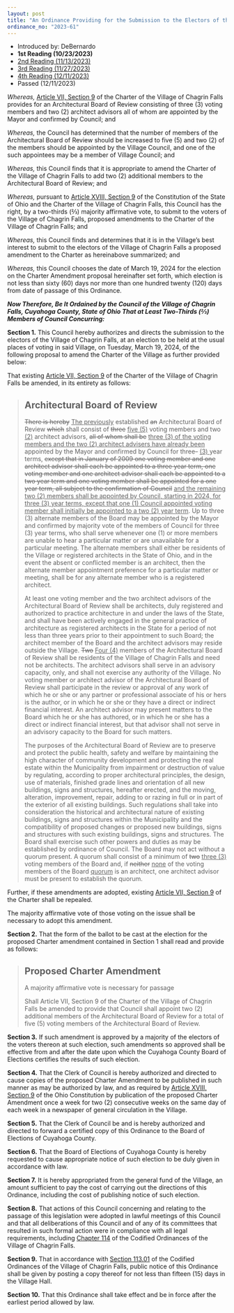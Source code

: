 ```yaml
---
layout: post
title: "An Ordinance Providing for the Submission to the Electors of the Village of Chagrin Falls a Proposed Amendment to the Village Charter to Provide for Two (2) Additional Members to Be Appointed to the Architectural Board of Review"
ordinance_no: "2023-61"
---
```


- Introduced by: DeBernardo
- **1st Reading (10/23/2023)**
- [2nd Reading (11/13/2023)][CFO 2023-61-2]
- [3rd Reading (11/27/2023)][CFO 2023-61-3]
- [4th Reading (12/11/2023)][CFO 2023-61-4]
- Passed (12/11/2023)

_Whereas,_ [Article VII, Section 9][CFC 7.9] of the Charter of the Village of
Chagrin Falls provides for an Architectural Board of Review consisting of three
(3) voting members and two (2) architect advisors all of whom are appointed by
the Mayor and confirmed by Council; and

_Whereas,_ the Council has determined that the number of members of the
Architectural Board of Review should be increased to five (5) and two (2) of the
members should be appointed by the Village Council, and one of the such
appointees may be a member of Village Council; and

_Whereas,_ this Council finds that it is appropriate to amend the Charter of the
Village of Chagrin Falls to add two (2) additional members to the Architectural
Board of Review; and

_Whereas,_ pursuant to [Article XVIII, Section 9][OC 18.9] of the Constitution
of the State of Ohio and the Charter of the Village of Chagrin Falls, this
Council has the right, by a two-thirds (⅔) majority affirmative vote, to submit
to the voters of the Village of Chagrin Falls, proposed amendments to the
Charter of the Village of Chagrin Falls; and

_Whereas,_ this Council finds and determines that it is in the Village’s best
interest to submit to the electors of the Village of Chagrin Falls a proposed
amendment to the Charter as hereinabove summarized; and

_Whereas,_ this Council chooses the date of March 19, 2024 for the election on
the Charter Amendment proposal hereinafter set forth, which election is not less
than sixty (60) days nor more than one hundred twenty (120) days from date of
passage of this Ordinance.

**_Now Therefore, Be It Ordained by the Council of the Village of Chagrin Falls,
Cuyahoga County, State of Ohio That at Least Two-Thirds (⅔) Members of Council
Concurring:_**

**Section 1.** This Council hereby authorizes and directs the submission to the
electors of the Village of Chagrin Falls, at an election to be held at the usual
places of voting in said Village, on Tuesday, March 19, 2024, of the following
proposal to amend the Charter of the Village as further provided below:

That existing [Article VII, Section 9][CFC 7.9] of the Charter of the Village of
Chagrin Falls be amended, in its entirety as follows:

> ## Architectural Board of Review
>
> <del>There is hereby</del> <ins>The previously</ins> established <del>an</del>
> Architectural Board of Review <del>which</del> shall consist of
> <del>three</del> <ins>five (5)</ins> voting members and two <ins>(2)</ins>
> architect advisors, <del>all of whom shall be</del> <ins>three (3) of the
> voting members and the two (2) architect advisers have already been</ins>
> appointed by the Mayor and confirmed by Council for three<del>-</del> <ins> (3)
> </ins>year terms, <del>except that in January of 2009 one voting member and
> one architect advisor shall each be appointed to a three year term, one voting
> member and one architect advisor shall each be appointed to a two year term
> and one voting member shall be appointed for a one year term, all subject to
> the confirmation of Council</del> <ins>and the remaining two (2) members shall
> be appointed by Council, starting in 2024, for three (3) year terms, except
> that one (1) Council appointed voting member shall initially be appointed to a
> two (2) year term</ins>. Up to three (3) alternate members of the Board may be
> appointed by the Mayor and confirmed by majority vote of the members of
> Council for three (3) year terms, who shall serve whenever one (1) or more
> members are unable to hear a particular matter or are unavailable for a
> particular meeting. The alternate members shall either be residents of the
> Village or registered architects in the State of Ohio, and in the event the
> absent or conflicted member is an architect, then the alternate member
> appointment preference for a particular matter or meeting, shall be for any
> alternate member who is a registered architect.
>
> At least one voting member and the two architect advisors of the Architectural
> Board of Review shall be architects, duly registered and authorized to
> practice architecture in and under the laws of the State, and shall have been
> actively engaged in the general practice of architecture as registered
> architects in the State for a period of not less than three years prior to
> their appointment to such Board; the architect member of the Board and the
> architect advisors may reside outside the Village. <del>Two</del> <ins>Four
> (4)</ins> members of the Architectural Board of Review shall be residents of
> the Village of Chagrin Falls and need not be architects. The architect
> advisors shall serve in an advisory capacity, only, and shall not exercise any
> authority of the Village. No voting member or architect advisor of the
> Architectural Board of Review shall participate in the review or approval of
> any work of which he or she or any partner or professional associate of his or
> hers is the author, or in which he or she or they have a direct or indirect
> financial interest. An architect advisor may present matters to the Board
> which he or she has authored, or in which he or she has a direct or indirect
> financial interest, but that advisor shall not serve in an advisory capacity
> to the Board for such matters.
>
> The purposes of the Architectural Board of Review are to preserve and protect
> the public health, safety and welfare by maintaining the high character of
> community development and protecting the real estate within the Municipality
> from impairment or destruction of value by regulating, according to proper
> architectural principles, the design, use of materials, finished grade lines
> and orientation of all new buildings, signs and structures, hereafter erected,
> and the moving, alteration, improvement, repair, adding to or razing in full
> or in part of the exterior of all existing buildings. Such regulations shall
> take into consideration the historical and architectural nature of existing
> buildings, signs and structures within the Municipality and the compatibility
> of proposed changes or proposed new buildings, signs and structures with such
> existing buildings, signs and structures. The Board shall exercise such other
> powers and duties as may be established by ordinance of Council. The Board may
> not act without a quorum present. A quorum shall consist of a minimum of
> <del>two</del> <ins>three (3)</ins> voting members of the Board and, if
> <del>neither</del> <ins>none</ins> of the voting members of the Board
> <ins>quorum</ins> is an architect, one architect advisor must be present to
> establish the quorum.

Further, if these amendments are adopted, existing [Article VII, Section 9][CFC
7.9] of the Charter shall be repealed.

The majority affirmative vote of those voting on the issue shall be necessary to
adopt this amendment.

**Section 2.** That the form of the ballot to be cast at the election for the
proposed Charter amendment contained in Section 1 shall read and provide as
follows:

> ## Proposed Charter Amendment
>
> A majority affirmative vote is necessary for passage
>
> Shall Article VII, Section 9 of the Charter of the Village of Chagrin Falls be
> amended to provide that Council shall appoint two (2) additional members of
> the Architectural Board of Review for a total of five (5) voting members of
> the Architectural Board of Review.

**Section 3.** If such amendment is approved by a majority of the electors of
the voters thereon at such election, such amendments so approved shall be
effective from and after the date upon which the Cuyahoga County Board of
Elections certifies the results of such election.

**Section 4.** That the Clerk of Council is hereby authorized and directed to
cause copies of the proposed Charter Amendment to be published in such manner as
may be authorized by law, and as required by [Article XVIII, Section 9][OC 18.9]
of the Ohio Constitution by publication of the proposed Charter Amendment once a
week for two (2) consecutive weeks on the same day of each week in a newspaper
of general circulation in the Village.

**Section 5.** That the Clerk of Council be and is hereby authorized and
directed to forward a certified copy of this Ordinance to the Board of Elections
of Cuyahoga County.

**Section 6.** That the Board of Elections of Cuyahoga County is hereby
requested to cause appropriate notice of such election to be duly given in
accordance with law.

**Section 7.** It is hereby appropriated from the general fund of the Village,
an amount sufficient to pay the cost of carrying out the directions of this
Ordinance, including the cost of publishing notice of such election.

**Section 8.** That actions of this Council concerning and relating to the
passage of this legislation were adopted in lawful meetings of this Council and
that all deliberations of this Council and of any of its committees that
resulted in such formal action were in compliance with all legal requirements,
including [Chapter 114][CFCO 114] of the Codified Ordinances of the Village of
Chagrin Falls.

**Section 9.** That in accordance with [Section 113.01][CFCO 113.01] of the
Codified Ordinances of the Village of Chagrin Falls, public notice of this
Ordinance shall be given by posting a copy thereof for not less than fifteen
(15) days in the Village Hall.

**Section 10.** That this Ordinance shall take effect and be in force after the
earliest period allowed by law.

[CFC 7.9]:</articles/article-vii-administrative-officers-departments-boards-and-commissions/#section-vii-9-architectural-board-of-review>
[CFCO 113.01]:</chapters/chapter-113-ordinances-and-resolutions/#11301-publication-and-posting>
[CFCO 114]:</chapters/chapter-114-open-meetings>
[CFO 2023-61-2]:</ordinance-2023-61-2/>
[CFO 2023-61-3]:</ordinance-2023-61-3/>
[CFO 2023-61-4]:</ordinance-2023-61-4/>
[OC 18.9]:<https://codes.ohio.gov/ohio-constitution/section-18.9>
